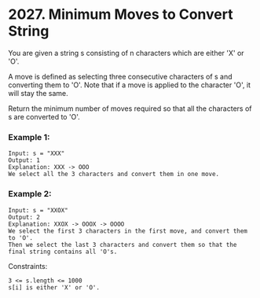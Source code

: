 # 2027. Minimum Moves to Convert String


You are given a string s consisting of n characters which are either 'X' or 'O'.

A move is defined as selecting three consecutive characters of s and converting them to 'O'. Note that if a move is applied to the character 'O', it will stay the same.

Return the minimum number of moves required so that all the characters of s are converted to 'O'.
 

### Example 1:
```
Input: s = "XXX"
Output: 1
Explanation: XXX -> OOO
We select all the 3 characters and convert them in one move.
```

### Example 2:
```
Input: s = "XXOX"
Output: 2
Explanation: XXOX -> OOOX -> OOOO
We select the first 3 characters in the first move, and convert them to 'O'.
Then we select the last 3 characters and convert them so that the final string contains all 'O's.
 ```

Constraints:
```
3 <= s.length <= 1000
s[i] is either 'X' or 'O'.
```